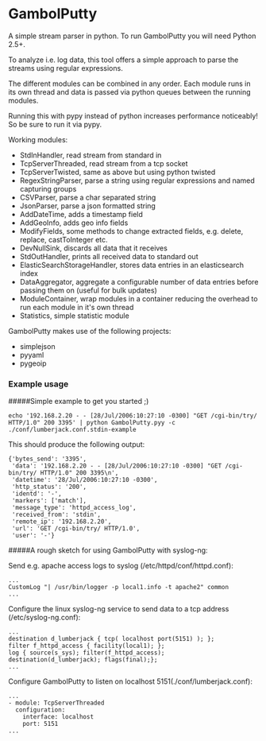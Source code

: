 GambolPutty
==========

A simple stream parser in python. To run GambolPutty you will need Python 2.5+.

To analyze i.e. log data, this tool offers a simple approach to parse the streams using regular expressions.

The different modules can be combined in any order. Each module runs in its own thread and data is passed 
via python queues between the running modules.

Running this with pypy instead of python increases performance noticeably! So be sure to run it via pypy.

Working modules:

* StdInHandler, read stream from standard in 
* TcpServerThreaded, read stream from a tcp socket  
* TcpServerTwisted, same as above but using python twisted
* RegexStringParser, parse a string using regular expressions and named capturing groups
* CSVParser, parse a char separated string
* JsonParser, parse a json formatted string
* AddDateTime, adds a timestamp field
* AddGeoInfo, adds geo info fields
* ModifyFields, some methods to change extracted fields, e.g. delete, replace, castToInteger etc.
* DevNullSink, discards all data that it receives
* StdOutHandler, prints all received data to standard out
* ElasticSearchStorageHandler, stores data entries in an elasticsearch index
* DataAggregator, aggregate a configurable number of data entries before passing them on (useful for bulk updates)
* ModuleContainer, wrap modules in a container reducing the overhead to run each module in it's own thread
* Statistics, simple statistic module

GambolPutty makes use of the following projects:

* simplejson
* pyyaml
* pygeoip

### Example usage

#####Simple example to get you started ;)

	echo '192.168.2.20 - - [28/Jul/2006:10:27:10 -0300] "GET /cgi-bin/try/ HTTP/1.0" 200 3395' | python GambolPutty.pyy -c ./conf/lumberjack.conf.stdin-example

This should produce the following output:

	{'bytes_send': '3395',
	 'data': '192.168.2.20 - - [28/Jul/2006:10:27:10 -0300] "GET /cgi-bin/try/ HTTP/1.0" 200 3395\n',
	 'datetime': '28/Jul/2006:10:27:10 -0300',
	 'http_status': '200',
	 'identd': '-',
	 'markers': ['match'],
	 'message_type': 'httpd_access_log',
	 'received_from': 'stdin',
	 'remote_ip': '192.168.2.20',
	 'url': 'GET /cgi-bin/try/ HTTP/1.0',
	 'user': '-'}

#####A rough sketch for using GambolPutty with syslog-ng:

Send e.g. apache access logs to syslog (/etc/httpd/conf/httpd.conf):

	...
	CustomLog "| /usr/bin/logger -p local1.info -t apache2" common
	...

	
Configure the linux syslog-ng service to send data to a tcp address (/etc/syslog-ng.conf):

	...
	destination d_lumberjack { tcp( localhost port(5151) ); };
	filter f_httpd_access { facility(local1); };
	log { source(s_sys); filter(f_httpd_access); destination(d_lumberjack); flags(final);};
	...	

Configure GambolPutty to listen on localhost 5151(./conf/lumberjack.conf):

	...
	- module: TcpServerThreaded
	  configuration:
        interface: localhost
        port: 5151
	...